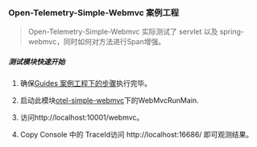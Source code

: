 ### Open-Telemetry-Simple-Webmvc 案例工程

> Open-Telemetry-Simple-Webmvc 实际测试了 servlet 以及 spring-webmvc，同时如何对方法进行Span增强。

##### 测试模块快速开始

1. 确保[Guides 案例工程下的步骤](../README.md)执行完毕。

2. 启动此模块[otel-simple-webmvc](https://github.com/chenmudu/open-telemetry-java-guides/tree/master/otel-simple-webmvc/src/main/java/org/chenmudu/otel/webmvc)下的WebMvcRunMain.

3. 访问http://localhost:10001/webmvc。

4. Copy Console 中的 TraceId访问 http://localhost:16686/ 即可观测结果。
